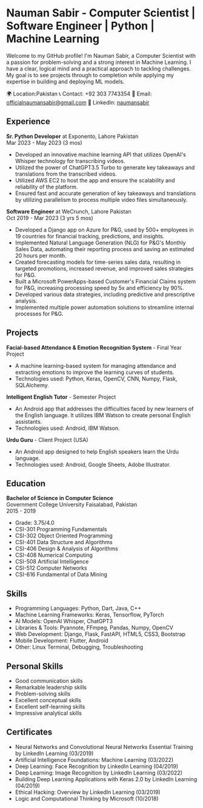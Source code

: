 # Nauman Sabir -  Computer Scientist | Software Engineer | Python | Machine Learning

Welcome to my GitHub profile! I'm Nauman Sabir, a Computer Scientist with a passion for problem-solving and a strong interest in Machine Learning. I have a clear, logical mind and a practical approach to tackling challenges. My goal is to see projects through to completion while applying my expertise in building and deploying ML models.

🌍 Location:Pakistan
📞 Contact: +92 303 7743354
📧 Email: officialnaumansabir@gmail.com
💼 LinkedIn: [naumansabir](https://www.linkedin.com/in/naumansabir)

## Experience

**Sr. Python Developer** at Exponento, Lahore Pakistan  
Mar 2023 - May 2023 (3 mos)

- Developed an innovative machine learning API that utilizes OpenAI's Whisper technology for transcribing videos.
- Utilized the power of ChatGPT3.5 Turbo to generate key takeaways and translations from the transcribed videos.
- Utilized AWS EC2 to host the app and ensure the scalability and reliability of the platform.
- Ensured fast and accurate generation of key takeaways and translations by utilizing parallelism to process multiple video files simultaneously.

**Software Engineer** at WeCrunch, Lahore Pakistan  
Oct 2019 - Mar 2023 (3 yrs 5 mos)

- Developed a Django app on Azure for P&G, used by 500+ employees in 19 countries for financial tracking, predictions, and insights.
- Implemented Natural Language Generation (NLG) for P&G's Monthly Sales Data, automating their reporting process and saving an estimated 20 hours per month.
- Created forecasting models for time-series sales data, resulting in targeted promotions, increased revenue, and improved sales strategies for P&G.
- Built a Microsoft PowerApps-based Customer's Financial Claims system for P&G, increasing processing speed by 5x and efficiency by 90%.
- Developed various data strategies, including predictive and prescriptive analysis.
- Implemented multiple power automation solutions to streamline internal processes for P&G.

## Projects

**Facial-based Attendance & Emotion Recognition System** - Final Year Project

- A machine learning-based system for managing attendance and extracting emotions to improve the learning curves of students.
- Technologies used: Python, Keras, OpenCV, CNN, Numpy, Flask, SQLAlchemy.

**Intelligent English Tutor** - Semester Project

- An Android app that addresses the difficulties faced by new learners of the English language. It utilizes IBM Watson to create personal English assistants.
- Technologies used: Android, IBM Watson.

**Urdu Guru** - Client Project (USA)

- An Android app designed to help English speakers learn the Urdu language.
- Technologies used: Android, Google Sheets, Adobe Illustrator.


## Education

**Bachelor of Science in Computer Science**  
Government College University Faisalabad, Pakistan  
2015 - 2019
- Grade: 3.75/4.0
- CSI-301 Programming Fundamentals
- CSI-302 Object Oriented Programming
- CSI-401 Data Structure and Algorithms
- CSI-406 Design & Analysis of Algorithms
- CSI-408 Numerical Computing
- CSI-508 Artificial Intelligence
- CSI-512 Computer Networks
- CSI-616 Fundamental of Data Mining

## Skills

- Programming Languages: Python, Dart, Java, C++
- Machine Learning Frameworks: Keras, Tensorflow, PyTorch
- AI Models: OpenAI Whisper, ChatGPT3
- Libraries & Tools: Pyannote, FFmpeg, Pandas, Numpy, OpenCV
- Web Development: Django, Flask, FastAPI, HTML5, CSS3, Bootstrap
- Mobile Development: Flutter, Android
- Other: Linux Terminal, Debugging, Troubleshooting

## Personal Skills

- Good communication skills
- Remarkable leadership skills
- Problem-solving skills
- Excellent conceptual skills
- Excellent self-learning skills
- Impressive analytical skills

## Certificates

- Neural Networks and Convolutional Neural Networks Essential Training by LinkedIn Learning (03/2019)
- Artificial Intelligence Foundations: Machine Learning (03/2022)
- Deep Learning: Face Recognition by LinkedIn Learning (04/2019)
- Deep Learning: Image Recognition by LinkedIn Learning (03/2022)
- Building Deep Learning Applications with Keras 2.0 by LinkedIn Learning (04/2019)
- Ethical Hacking: Overview by LinkedIn Learning (03/2019)
- Logic and Computational Thinking by Microsoft (10/2018)

